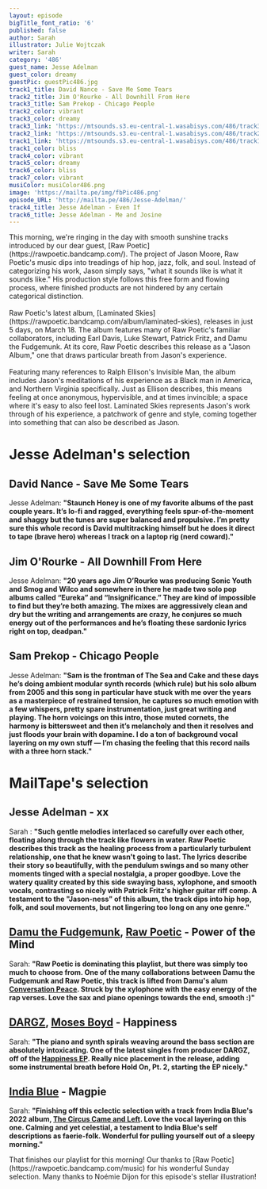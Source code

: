 ```yaml
---
layout: episode
bigTitle_font_ratio: '6'
published: false
author: Sarah
illustrator: Julie Wojtczak
writer: Sarah
category: '486'
guest_name: Jesse Adelman
guest_color: dreamy
guestPic: guestPic486.jpg
track1_title: David Nance - Save Me Some Tears
track2_title: Jim O'Rourke - All Downhill From Here
track3_title: Sam Prekop - Chicago People
track2_color: vibrant
track3_color: dreamy
track3_link: 'https://mtsounds.s3.eu-central-1.wasabisys.com/486/track3.mp3'
track2_link: 'https://mtsounds.s3.eu-central-1.wasabisys.com/486/track2.mp3'
track1_link: 'https://mtsounds.s3.eu-central-1.wasabisys.com/486/track1.mp3'
track1_color: bliss
track4_color: vibrant
track5_color: dreamy
track6_color: bliss
track7_color: vibrant
musiColor: musiColor486.png
image: 'https://mailta.pe/img/fbPic486.png'
episode_URL: 'http://mailta.pe/486/Jesse-Adelman/'
track4_title: Jesse Adelman - Even If
track6_title: Jesse Adelman - Me and Josine
---
```

<p id="introduction">This morning, we're ringing in the day with smooth sunshine tracks introduced by our dear guest, [Raw Poetic](https://rawpoetic.bandcamp.com/). The project of Jason Moore, Raw Poetic's music dips into treadings of hip hop, jazz, folk, and soul. Instead of categorizing his work, Jason simply says, "what it sounds like is what it sounds like." His production style follows this free form and flowing process, where finished products are not hindered by any certain categorical distinction.  
  <br><br>
Raw Poetic's latest album, [Laminated Skies](https://rawpoetic.bandcamp.com/album/laminated-skies), releases in just 5 days, on March 18. The album features many of Raw Poetic's familiar collaborators, including Earl Davis, Luke Stewart, Patrick Fritz, and Damu the Fudgemunk. At its core, Raw Poetic describes this release as a "Jason Album," one that draws particular breath from Jason's experience. 
   <br><br>
  Featuring many references to Ralph Ellison's Invisible Man, the album includes Jason's meditations of his experience as a Black man in America, and Northern Virginia specifically. Just as Ellison describes, this means feeling at once anonymous, hypervisible, and at times invincible; a space where it's easy to also feel lost. Laminated Skies represents Jason's work through of his experience, a patchwork of genre and style, coming together into something that can also be described as Jason.  
</p>

# Jesse Adelman's selection

## David Nance - Save Me Some Tears
Jesse Adelman: **"**Staunch Honey is one of my favorite albums of the past couple years. It’s lo-fi and ragged, everything feels spur-of-the-moment and shaggy but the tunes are super balanced and propulsive. I’m pretty sure this whole record is David multitracking himself but he does it direct to tape (brave hero) whereas I track on a laptop rig (nerd coward).**"**

## Jim O'Rourke - All Downhill From Here
Jesse Adelman: **"**20 years ago Jim O’Rourke was producing Sonic Youth and Smog and Wilco and somewhere in there he made two solo pop albums called “Eureka” and “Insignificance.” They are kind of impossible to find but they’re both amazing. The mixes are aggressively clean and dry but the writing and arrangements are crazy, he conjures so much energy out of the performances and he’s floating these sardonic lyrics right on top, deadpan.**"**

## Sam Prekop - Chicago People
Jesse Adelman: **"**Sam is the frontman of The Sea and Cake and these days he’s doing ambient modular synth records (which rule) but his solo album from 2005 and this song in particular have stuck with me over the years as a masterpiece of restrained tension, he captures so much emotion with a few whispers, pretty spare instrumentation, just great writing and playing. The horn voicings on this intro, those muted cornets, the harmony is bittersweet and then it’s melancholy and then it resolves and just floods your brain with dopamine. I do a ton of background vocal layering on my own stuff — I’m chasing the feeling that this record nails with a three horn stack.**"**

# MailTape's selection

## Jesse Adelman - xx
Sarah : **"**Such gentle melodies interlaced so carefully over each other, floating along through the track like flowers in water. Raw Poetic describes this track as the healing process from a particularly turbulent relationship, one that he knew wasn't going to last. The lyrics describe their story so beautifully, with the pendulum swings and so many other moments tinged with a special nostalgia, a proper goodbye. Love the watery quality created by this side swaying bass, xylophone, and smooth vocals, contrasting so nicely with Patrick Fritz's higher guitar riff comp. A testament to the "Jason-ness" of this album, the track dips into hip hop, folk, and soul movements, but not lingering too long on any one genre.**"**  

## [Damu the Fudgemunk](https://damuthefudgemunk.bandcamp.com/), [Raw Poetic](https://rawpoetic.bandcamp.com/music) - Power of the Mind
Sarah: **"**Raw Poetic is dominating this playlist, but there was simply too much to choose from. One of the many collaborations between Damu the Fudgemunk and Raw Poetic, this track is lifted from Damu's alum [Conversation Peace](https://damuthefudgemunk.bandcamp.com/album/conversation-peace). Struck by the xylophone with the easy energy of the rap verses. Love the sax and piano openings towards the end, smooth :)**"**

## [DARGZ](https://dargz.bandcamp.com/), [Moses Boyd](http://www.mosesboyd.co.uk/) - Happiness
Sarah: **"**The piano and synth spirals weaving around the bass section are absolutely intoxicating. One of the latest singles from producer DARGZ, off of the [Happiness EP](https://dargz.bandcamp.com/track/happiness-feat-charlie-stacey-moses-boyd). Really nice placement in the release, adding some instrumental breath before Hold On, Pt. 2, starting the EP nicely.**"**

## [India Blue](https://indiablue.bandcamp.com/) - Magpie
Sarah: **"**Finishing off this eclectic selection with a track from India Blue's 2022 album, [The Circus Came and Left](https://indiablue.bandcamp.com/album/the-circus-came-and-left). Love the vocal layering on this one. Calming and yet celestial, a testament to India Blue's self descriptions as faerie-folk. Wonderful for pulling yourself out of a sleepy morning.**"**

<p id="outroduction">That finishes our playlist  for this morning! Our thanks to [Raw Poetic](https://rawpoetic.bandcamp.com/music) for his wonderful Sunday selection. Many thanks to Noémie Dijon for this episode's stellar illustration!</p>

